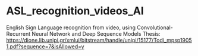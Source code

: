 # ASL_recognition_videos_AI
English Sign Language recognition from video, using Convolutional-Recurrent Neural Network and Deep Sequence Models
Thesis: https://dione.lib.unipi.gr/xmlui/bitstream/handle/unipi/15177/Todi_mpsp19051.pdf?sequence=7&isAllowed=y
